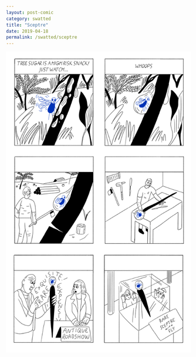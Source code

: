 ```yaml
---
layout: post-comic
category: swatted
title: "Sceptre"
date: 2019-04-18
permalink: /swatted/sceptre
---
```

![](../assets/images/sceptre.png)
